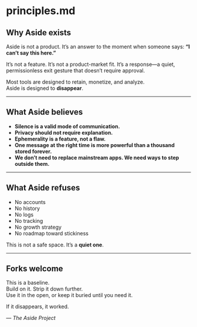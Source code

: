 # principles.md

## Why Aside exists

Aside is not a product. It’s an answer to the moment when someone says:
**“I can’t say this here.”**

It’s not a feature.
It’s not a product-market fit.
It’s a response—a quiet, permissionless exit gesture that doesn’t require approval.

Most tools are designed to retain, monetize, and analyze.  
Aside is designed to **disappear**.

---

## What Aside believes

- **Silence is a valid mode of communication.**  
- **Privacy should not require explanation.**  
- **Ephemerality is a feature, not a flaw.**  
- **One message at the right time is more powerful than a thousand stored forever.**  
- **We don’t need to replace mainstream apps. We need ways to step outside them.**

---

## What Aside refuses

- No accounts  
- No history  
- No logs  
- No tracking  
- No growth strategy  
- No roadmap toward stickiness

This is not a safe space. It’s a **quiet one**.

---

## Forks welcome

This is a baseline.  
Build on it. Strip it down further.  
Use it in the open, or keep it buried until you need it.

If it disappears, it worked.

— *The Aside Project*